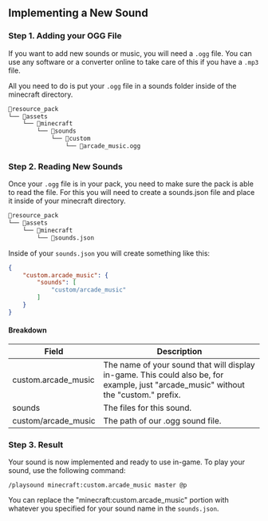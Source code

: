 ## Implementing a New Sound

### Step 1. Adding your OGG File
If you want to add new sounds or music, you will need a `.ogg` file. You can use any software or a converter online to take care of this if you have a `.mp3` file.

All you need to do is put your `.ogg` file in a sounds folder inside of the minecraft directory.

```makefile
📁resource_pack
└── 📁assets
    └── 📁minecraft
        └── 📁sounds
            └── 📁custom
                └── 📑arcade_music.ogg
```

### Step 2. Reading New Sounds
Once your `.ogg` file is in your pack, you need to make sure the pack is able to read the file. For this you will need to create a sounds.json file and place it inside of your minecraft directory.

```makefile
📁resource_pack
└── 📁assets
    └── 📁minecraft
        └── 📑sounds.json
```

Inside of your `sounds.json` you will create something like this:

```json
{
    "custom.arcade_music": {
        "sounds": [
            "custom/arcade_music"
        ]
    }
}
```

#### Breakdown
| Field | Description |
|-------|-------------|
| custom.arcade_music | The name of your sound that will display in-game. This could also be, for example, just "arcade_music" without the "custom." prefix. |
| sounds | The files for this sound. |
| custom/arcade_music | The path of our .ogg sound file. |

### Step 3. Result
Your sound is now implemented and ready to use in-game. To play your sound, use the following command:

`/playsound minecraft:custom.arcade_music master @p`

You can replace the "minecraft:custom.arcade_music" portion with whatever you specified for your sound name in the `sounds.json`.
